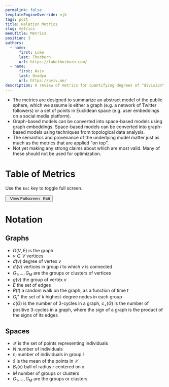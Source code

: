 ```yaml
---
permalink: false
templateEngineOverride: njk
tags: post
title: Relation Metrics
slug: metrics
menuTitle: Metrics
position: 3
authors:
  - name:
      first: Luke
      last: Thorburn
      url: https://lukethorburn.com/
  - name:
      first: Aviv
      last: Ovadya
      url: https://aviv.me/
description: A review of metrics for quantifying degrees of "division" or "polarization".
---
```


- The metrics are designed to summarize an abstract model of the public sphere, which we assume is either a graph (e.g. a network of Twitter followers) or a set of points in Euclidean space (e.g. user embeddings on a social media platform).
- Graph-based models can be converted into space-based models using graph embeddings. Space-based models can be converted into graph-based models using techniques from topological data analysis.
- The semantics and provenance of the underlying model matter just as much as the metrics that are applied "on top".
- Not yet making any strong claims about which are most valid. Many of these should not be used for optimization.

# Table of Metrics

Use the `Esc` key to toggle full screen.

<div class="outer-wrap" id="table-of-metrics">
	<button onclick="document.querySelector('html').classList.toggle('fullscreen')">
		<span class="expand"><i class="fas fa-expand-wide"></i>&ensp;View Fullscreen</span>
		<span class="compress"><i class="fas fa-compress-wide"></i>&ensp;Exit</span>
	</button>
	<div class="inner-wrap"></div>
</div>
<script src="/js/metrics-table.js"></script>

# Notation

## Graphs

- $G(V,E)$ is the graph
- $v\in V$ vertices
- $d(v)$ degree of vertex $v$
- $d_i(v)$ vertices in group $i$ to which $v$ is connected
- $G_1,\dots,G_M$ are the groups or clusters of vertices
- $g(v)$ the group of vertex $v$
- $E$ the set of edges
- $R(t)$ a random walk on the graph, as a function of time $t$
- $G_i^+$ the set of $k$ highest-degree nodes in each group
- $c(G)$ is the number of 3-cycles in a graph, $c_+(G)$ is the number of positive 3-cycles in a graph, where the sign of a graph is the product of the signs of its edges


## Spaces

- $\mathcal{X}$ is the set of points representing individuals
- $N$ number of individuals
- $n_i$ number of individuals in group $i$
- $\bar{x}$ is the mean of the points in $\mathcal{X}$
- $B_r(x)$ ball of radius $r$ centered on $x$
- $M$ number of groups or clusters
- $G_1,\dots,G_M$ are the groups or clusters